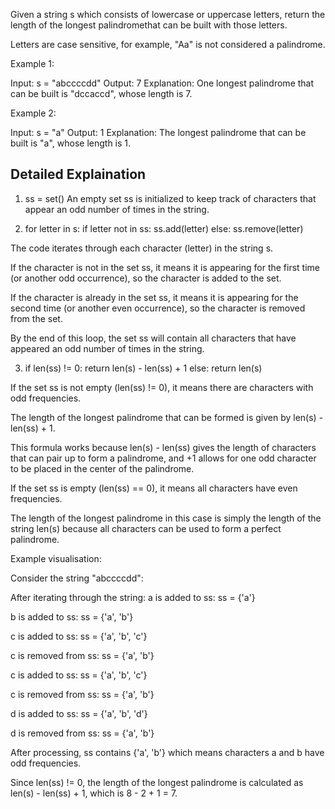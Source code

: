 Given a string s which consists of lowercase or uppercase letters, return the length of the longest 
palindromethat can be built with those letters.

Letters are case sensitive, for example, "Aa" is not considered a palindrome.

Example 1:

Input: s = "abccccdd"
Output: 7
Explanation: One longest palindrome that can be built is "dccaccd", whose length is 7.

Example 2:

Input: s = "a"
Output: 1
Explanation: The longest palindrome that can be built is "a", whose length is 1.

Detailed Explaination
------------------------------------------------------------------------------------------------------------------

1. ss = set()
An empty set ss is initialized to keep track of characters that appear an odd number of times in the string.

2. for letter in s:
    if letter not in ss:
        ss.add(letter)
    else:
        ss.remove(letter)
   
The code iterates through each character (letter) in the string s.

If the character is not in the set ss, it means it is appearing for the first time (or another odd occurrence), so the character is added to the set.

If the character is already in the set ss, it means it is appearing for the second time (or another even occurrence), so the character is removed from the set.

By the end of this loop, the set ss will contain all characters that have appeared an odd number of times in the string.

3. if len(ss) != 0:
    return len(s) - len(ss) + 1
  else:
    return len(s)

If the set ss is not empty (len(ss) != 0), it means there are characters with odd frequencies.

  The length of the longest palindrome that can be formed is given by len(s) - len(ss) + 1.
  
  This formula works because len(s) - len(ss) gives the length of characters that can pair up to form a palindrome, and +1 allows for one odd character to be placed in the center of the palindrome.
  
If the set ss is empty (len(ss) == 0), it means all characters have even frequencies.

  The length of the longest palindrome in this case is simply the length of the string len(s) because all characters can be used to form a perfect palindrome.  


Example visualisation:

Consider the string "abccccdd":

After iterating through the string:
a is added to ss: ss = {'a'}

b is added to ss: ss = {'a', 'b'}

c is added to ss: ss = {'a', 'b', 'c'}

c is removed from ss: ss = {'a', 'b'}

c is added to ss: ss = {'a', 'b', 'c'}

c is removed from ss: ss = {'a', 'b'}

d is added to ss: ss = {'a', 'b', 'd'}

d is removed from ss: ss = {'a', 'b'}

After processing, ss contains {'a', 'b'} which means characters a and b have odd frequencies.

Since len(ss) != 0, the length of the longest palindrome is calculated as len(s) - len(ss) + 1, which is 8 - 2 + 1 = 7.
